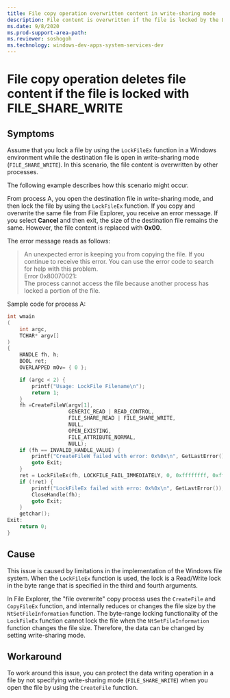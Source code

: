 ```yaml
---
title: File copy operation overwritten content in write-sharing mode
description: File content is overwritten if the file is locked by the LockFileEx function in write-sharing mode (FILE_SHARE_WRITE).
ms.date: 9/8/2020
ms.prod-support-area-path: 
ms.reviewer: soshogoh
ms.technology: windows-dev-apps-system-services-dev
---
```

# File copy operation deletes file content if the file is locked with FILE_SHARE_WRITE

## Symptoms

Assume that you lock a file by using the `LockFileEx` function in a Windows environment while the destination file is open in write-sharing mode (`FILE_SHARE_WRITE`). In this scenario, the file content is overwritten by other processes.

The following example describes how this scenario might occur.

From process A, you open the destination file in write-sharing mode, and then lock the file by using the `LockFileEx` function. If you copy and overwrite the same file from File Explorer, you receive an error message. If you select **Cancel** and then exit, the size of the destination file remains the same. However, the file content is replaced with **0x00**.

The error message reads as follows:

> An unexpected error is keeping you from copying the file. If you continue to receive this error. You can use the error code to search for help with this problem.  
Error 0x80070021:  
The process cannot access the file because another process has locked a portion of the file.

Sample code for process A:

```c++
int wmain
(
    int argc,
    TCHAR* argv[]
)
{
    HANDLE fh, h;
    BOOL ret;
    OVERLAPPED mOv= { 0 };

    if (argc < 2) {
        printf("Usage: LockFile Filename\n");
        return 1;
    }
    fh =CreateFileW(argv[1],
                    GENERIC_READ | READ_CONTROL,
                    FILE_SHARE_READ | FILE_SHARE_WRITE,
                    NULL,
                    OPEN_EXISTING,
                    FILE_ATTRIBUTE_NORMAL,
                    NULL);
    if (fh == INVALID_HANDLE_VALUE) {
        printf("CreateFileW failed with error: 0x%0x\n", GetLastError());
        goto Exit;
    }
    ret = LockFileEx(fh, LOCKFILE_FAIL_IMMEDIATELY, 0, 0xffffffff, 0xffffffff, &mOv);
    if (!ret) {
        printf("LockFileEx failed with erro: 0x%0x\n", GetLastError());
        CloseHandle(fh);
        goto Exit;
    }
    getchar();
Exit:
    return 0;
}
```

## Cause

This issue is caused by limitations in the implementation of the Windows file system. When the `LockFileEx` function is used, the lock is a Read/Write lock in the byte range that is specified in the third and fourth arguments.

In File Explorer, the "file overwrite" copy process uses the `CreateFile` and `CopyFileEx` function, and internally reduces or changes the file size by the `NtSetFileInformation` function. The byte-range locking functionality of the `LockFileEx` function cannot lock the file when the `NtSetFileInformation` function changes the file size. Therefore, the data can be changed by setting write-sharing mode.

## Workaround

To work around this issue, you can protect the data writing operation in a file by not specifying write-sharing mode (`FILE_SHARE_WRITE`) when you open the file by using the `CreateFile` function.
